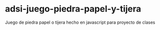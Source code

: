 # adsi-juego-piedra-papel-y-tijera
Juego de piedra papel o tijera hecho en javascript para proyecto de clases
